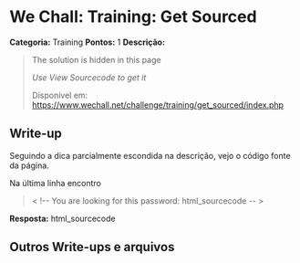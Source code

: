 # We Chall: Training: Get Sourced
**Categoria:** Training
**Pontos:** 1
**Descrição:**

> The solution is hidden in this page
>
> _Use View Sourcecode to get it_
>
> Disponível em:   <https://www.wechall.net/challenge/training/get_sourced/index.php>

## Write-up
Seguindo a dica parcialmente escondida na descrição, vejo o código fonte da página.

Na última linha encontro
> < !-- You are looking for this password: html_sourcecode -- >                                                                      

**Resposta:** html_sourcecode

## Outros Write-ups e arquivos
